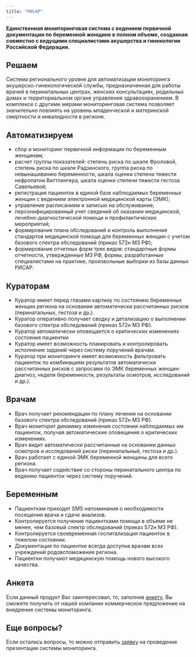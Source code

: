 ```yaml
---
title: "РИСАР"
---
```


**Единственная мониторинговая система с ведением первичной документации по беременной женщине в полном объеме, 
созданная совместно с ведущими специалистами акушерства и гинекологии Российской Федерации.**

## Решаем

Система регионального уровня для автоматизации мониторинга акушерско-гинекологической службы, предназначенная 
для работы врачей в перинатальных центрах, женских консультациях, родильных домах и территориальном органе управления 
здравоохранением. В комплексе с другими мерами мониторинговая система позволяет значительно повлиять на уровень младенческой и 
материнской смертности и инвалидности в регионе.

## Автоматизируем

- сбор и мониторинг первичной информации по беременным женщинам;
- расчет группы показателей: степень риска по шкале Фроловой, степень риска по шкале Радзинского, группа риска по невынашиванию беременности, шкала оценки степени тяжести нефропатии Виттлингера, шкала оценки степени тяжести гестоза Савельевой;
- регистрация пациенток в единой базе наблюдаемых беременных женщин с ведением электронной медицинской карты (ЭМК);
- управление расписанием и записью на обслуживание;
- персонифицированный учет сведений об оказании медицинской, лечебно-диагностической помощи и профилактических мероприятий;
- формирование плана обследований и контроль выполнения стандартов медицинской помощи для беременных женщин с учетом базового спектра обследований (приказ 572н МЗ РФ);
- формирование отчетных форм трех видов: стандартные формы отчетности, утвержденные МЗ РФ, формы, разработанные специалистами на практике, произвольные выборки из базы данных РИСАР.


## Кураторам

- Куратор имеет перед глазами картину по состоянию беременных женщин региона на основании автоматически рассчитанных рисков (перинатальных, гестоза и др.).
- Куратор оперативно получает сводку и детализацию о выполнении базового спектра обследований (приказ 572н МЗ РФ).
- Куратор автоматически оповещается о критических изменениях состояния пациентки
- Куратор имеет возможность планировать и контролировать исполнение заданий через систему поручений врачам.
- Куратор при мониторинге имеет возможность фильтровать пациенток по комбинациям результатов автоматически рассчитанных рисков с запросами по ЭМК беременных женщин: диагноз, неделя беременности, результаты осмотров, исследований и др.). 


## Врачам

- Врач получает рекомендации по плану лечения на основании базового спектра обследований (приказ 572н МЗ РФ).
- Врач мониторит динамику изменения состояния наблюдаемых им пациенток, получая автоматические оповещения о критических изменениях.
- Врач видит автоматически рассчитанные на основании данных осмотров и исследований риски (перинатальный, гестоза и др.).
- Врач работает с единой ЭМК беременной женщины для всего региона.
- Врач получает содействие со стороны перинатального центра по ведению пациенток через систему поручений.

## Беременным

- Пациенткам приходят SMS напоминания о необходимости посещения врача и сдаче анализов.
- Контролируется получение пациентками помощи в объеме не менее, чем базовый спектр обследований (приказ 572н МЗ РФ).
- Контролируется своевременная госпитализация пациенток в тяжелом состоянии.
- Документация по пациентке всегда доступна врачам всех учреждений родовспоможения региона.
- Пациентки получают медицинскую помощь нового высокого качества. 

## Анкета

Если данный продукт Вас заинтересовал, то, заполнив [анкету](/surveys/risar_survey), Вы сможете получить от нашей компании коммерческое предложение на внедрение системы мониторинга.

## Еще вопросы?

Если остались вопросы, то можно отправить [заявку](mailto:sales@hitsl.ru) на проведение презентации системы мониторинга.
